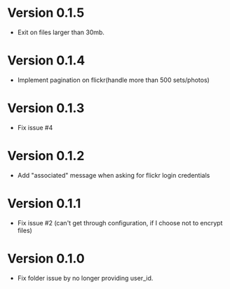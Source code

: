 # Version 0.1.5
  - Exit on files larger than 30mb.

# Version 0.1.4
  - Implement pagination on flickr(handle more than 500 sets/photos)

# Version 0.1.3
  - Fix issue #4

# Version 0.1.2
  - Add "associated" message when asking for flickr login credentials

# Version 0.1.1
  - Fix issue #2 (can't get through configuration, if I choose not to encrypt files)

# Version 0.1.0
  - Fix folder issue by no longer providing user_id.
